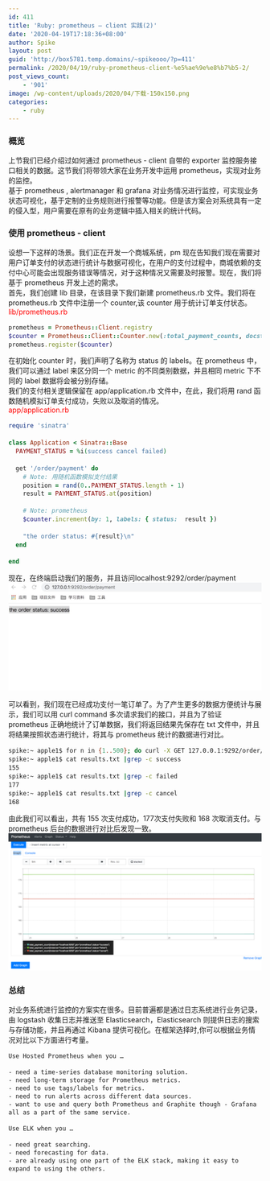 ```yaml
---
id: 411
title: 'Ruby: prometheus – client 实践(2)'
date: '2020-04-19T17:18:36+08:00'
author: Spike
layout: post
guid: 'http://box5781.temp.domains/~spikeooo/?p=411'
permalink: /2020/04/19/ruby-prometheus-client-%e5%ae%9e%e8%b7%b5-2/
post_views_count:
    - '901'
image: /wp-content/uploads/2020/04/下载-150x150.png
categories:
    - ruby
---
```


### 概览

上节我们已经介绍过如何通过 prometheus - client 自带的 exporter 监控服务接口相关的数据。这节我们将带领大家在业务开发中运用 prometheus，实现对业务的监控。  
基于 prometheus , alertmanager 和 grafana 对业务情况进行监控，可实现业务状态可视化，基于定制的业务规则进行报警等功能。但是该方案会对系统具有一定的侵入型，用户需要在原有的业务逻辑中插入相关的统计代码。

### 使用 prometheus - client

设想一下这样的场景。我们正在开发一个商城系统，pm 现在告知我们现在需要对用户订单支付的状态进行统计与数据可视化，在用户的支付过程中，商城依赖的支付中心可能会出现服务错误等情况，对于这种情况又需要及时报警。现在，我们将基于 prometheus 开发上述的需求。  
首先，我们创建 lib 目录，在该目录下我们新建 prometheus.rb 文件。我们将在 prometheus.rb 文件中注册一个 counter,该 counter 用于统计订单支付状态。  
<span style="color:red;">lib/prometheus.rb</span>

```ruby
prometheus = Prometheus::Client.registry
$counter = Prometheus::Client::Counter.new(:total_payment_counts, docstring: 'count payment status', labels: [:status])
prometheus.register($counter)
```

在初始化 counter 时，我们声明了名称为 status 的 labels。在 prometheus 中，我们可以通过 label 来区分同一个 metric 的不同类别数据，并且相同 metric 下不同的 label 数据将会被分别存储。  
我们的支付相关逻辑保留在 app/application.rb 文件中，在此，我们将用 rand 函数随机模拟订单支付成功，失败以及取消的情况。  
<span style="color:red;">app/application.rb</span>

```ruby
require 'sinatra'

class Application < Sinatra::Base
  PAYMENT_STATUS = %i(success cancel failed)

  get '/order/payment' do
    # Note: 用随机函数模拟支付结果
    position = rand(0..PAYMENT_STATUS.length - 1)
    result = PAYMENT_STATUS.at(position)

    # Note: prometheus
    $counter.increment(by: 1, labels: { status:  result })

    "the order status: #{result}\n"
  end

end
```

现在，在终端启动我们的服务，并且访问localhost:9292/order/payment ![](/assets/wp-content/uploads/2020/04/1587275923851-1024x435.jpg)

可以看到，我们现在已经成功支付一笔订单了。为了产生更多的数据方便统计与展示，我们可以用 curl command 多次请求我们的接口，并且为了验证 prometheus 正确地统计了订单数据，我们将返回结果先保存在 txt 文件中，并且将结果按照状态进行统计，将其与 prometheus 统计的数据进行对比。

```bash
spike:~ apple1$ for n in {1..500}; do curl -X GET 127.0.0.1:9292/order/payment; done >> results.txt
spike:~ apple1$ cat results.txt |grep -c success
155
spike:~ apple1$ cat results.txt |grep -c failed
177
spike:~ apple1$ cat results.txt |grep -c cancel
168
```

由此我们可以看出，共有 155 次支付成功，177次支付失败和 168 次取消支付。与 prometheus 后台的数据进行对比后发现一致。  
![](/assets/wp-content/uploads/2020/04/下载-1-1024x556.png)

### 总结

对业务系统进行监控的方案实在很多。目前普遍都是通过日志系统进行业务记录，由 logstash 收集日志并推送至 Elasticsearch，Elasticsearch 则提供日志的搜索与存储功能，并且再通过 Kibana 提供可视化。在框架选择时,你可以根据业务情况对比以下方面进行考量。

```
Use Hosted Prometheus when you …

- need a time-series database monitoring solution.
- need long-term storage for Prometheus metrics.
- need to use tags/labels for metrics.
- need to run alerts across different data sources.
- want to use and query both Prometheus and Graphite though - Grafana all as a part of the same service.

Use ELK when you …

- need great searching.
- need forecasting for data.
- are already using one part of the ELK stack, making it easy to expand to using the others.
```
